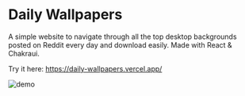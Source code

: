 # Daily Wallpapers

A simple website to navigate through all the top desktop backgrounds posted on Reddit every day and download easily.
Made with React & Chakraui.

Try it here: https://daily-wallpapers.vercel.app/

![demo](https://i.imgur.com/vClGGGX.gif)
